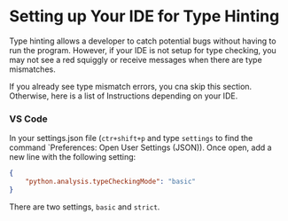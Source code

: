 # Setting up Your IDE for Type Hinting

Type hinting allows a developer to catch potential bugs without having to run the program. However, if your IDE is not setup for type checking, you may not see a red squiggly or receive messages when there are type mismatches.

If you already see type mismatch errors, you cna skip this section. Otherwise, here is a list of Instructions depending on your IDE.

### VS Code

In your settings.json file (`ctr+shift+p` and type `settings` to find the command `Preferences: Open User Settings (JSON)). Once open, add a new line with the following setting:

```json
{
    "python.analysis.typeCheckingMode": "basic"
}
```

There are two settings, `basic` and `strict`. 